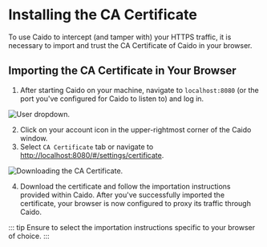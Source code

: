 # Installing the CA Certificate

To use Caido to intercept (and tamper with) your HTTPS traffic, it is necessary to import and trust the CA Certificate of Caido in your browser.

## Importing the CA Certificate in Your Browser

1. After starting Caido on your machine, navigate to `localhost:8080` (or the port you've configured for Caido to listen to) and log in.

<img alt="User dropdown." src="/_images/import_cert_config.png" center/>

2. Click on your account icon in the upper-rightmost corner of the Caido window.
3. Select `CA Certificate` tab or navigate to [http://localhost:8080/#/settings/certificate](http://localhost:8080/#/settings/certificate).

<img alt="Downloading the CA Certificate." src="/_images/cert_instructions_new.png" center/>

4. Download the certificate and follow the importation instructions provided within Caido. After you've successfully imported the certificate, your browser is now configured to proxy its traffic through Caido.

::: tip
Ensure to select the importation instructions specific to your browser of choice.
:::
